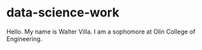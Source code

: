 # data-science-work
Hello. My name is Walter Villa. I am a sophomore at Olin College of Engineering. 
